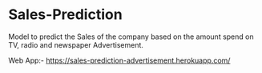 # Sales-Prediction
Model to predict the Sales of the company based on the amount spend on TV, radio and newspaper Advertisement.

Web App:- https://sales-prediction-advertisement.herokuapp.com/
